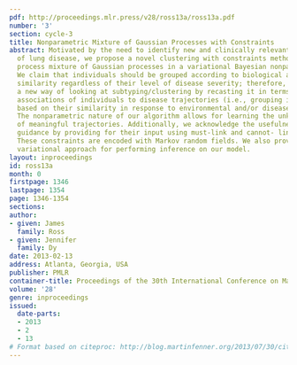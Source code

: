```yaml
---
pdf: http://proceedings.mlr.press/v28/ross13a/ross13a.pdf
number: '3'
section: cycle-3
title: Nonparametric Mixture of Gaussian Processes with Constraints
abstract: Motivated by the need to identify new and clinically relevant categories
  of lung disease, we propose a novel clustering with constraints method using a Dirichlet
  process mixture of Gaussian processes in a variational Bayesian nonparametric framework.
  We claim that individuals should be grouped according to biological and/or genetic
  similarity regardless of their level of disease severity; therefore, we introduce
  a new way of looking at subtyping/clustering by recasting it in terms of discovering
  associations of individuals to disease trajectories (i.e., grouping individuals
  based on their similarity in response to environmental and/or disease causing variables).
  The nonparametric nature of our algorithm allows for learning the unknown number
  of meaningful trajectories. Additionally, we acknowledge the usefulness of expert
  guidance by providing for their input using must-link and cannot- link constraints.
  These constraints are encoded with Markov random fields. We also provide an efficient
  variational approach for performing inference on our model.
layout: inproceedings
id: ross13a
month: 0
firstpage: 1346
lastpage: 1354
page: 1346-1354
sections: 
author:
- given: James
  family: Ross
- given: Jennifer
  family: Dy
date: 2013-02-13
address: Atlanta, Georgia, USA
publisher: PMLR
container-title: Proceedings of the 30th International Conference on Machine Learning
volume: '28'
genre: inproceedings
issued:
  date-parts:
  - 2013
  - 2
  - 13
# Format based on citeproc: http://blog.martinfenner.org/2013/07/30/citeproc-yaml-for-bibliographies/
---
```

